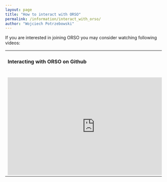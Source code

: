 ```yaml
---
layout: page
title: "How to interact with ORSO"
permalink: /information/interact_with_orso/
author: "Wojciech Potrzebowski"
---
```

If you are interested in joining ORSO you may consider watching following videos:

<table class="tt">
  <tr class="tt">
    <td class="tt">
      <h4>Interacting with ORSO on Github</h4><br>
      <iframe width="560" height="315" src="https://www.youtube.com/embed/a6CsZHRRptg" frameborder="0" allow="accelerometer; autoplay; clipboard-write; encrypted-media; gyroscope; picture-in-picture" allowfullscreen></iframe>
    </td>
    <td class="tt">
    <h4>Contributing to the ORSO Webpage</h4><br>
    <iframe width="560" height="315" src="https://www.youtube.com/embed/rahs0AFs83o" frameborder="0" allow="accelerometer; autoplay; clipboard-write; encrypted-media; gyroscope; picture-in-picture" allowfullscreen></iframe>
    </td>
    <td class="tt">
      <a class="tt" href="../information/interact_with_orso/">
        <i class="fas fa-video fa-5x"></i>
        <br>
        <h4>Interact with ORSO</h4></a>
    </td>
  </tr>
</table>
